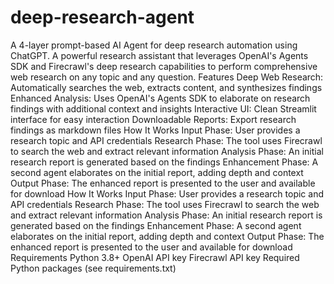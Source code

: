 # deep-research-agent
A 4-layer prompt-based AI Agent for deep research automation using ChatGPT.
A powerful research assistant that leverages OpenAI's Agents SDK and Firecrawl's deep research capabilities to perform comprehensive web research on any topic and any question.
Features
Deep Web Research: Automatically searches the web, extracts content, and synthesizes findings
Enhanced Analysis: Uses OpenAI's Agents SDK to elaborate on research findings with additional context and insights
Interactive UI: Clean Streamlit interface for easy interaction
Downloadable Reports: Export research findings as markdown files
How It Works
Input Phase: User provides a research topic and API credentials
Research Phase: The tool uses Firecrawl to search the web and extract relevant information
Analysis Phase: An initial research report is generated based on the findings
Enhancement Phase: A second agent elaborates on the initial report, adding depth and context
Output Phase: The enhanced report is presented to the user and available for download
How It Works
Input Phase: User provides a research topic and API credentials
Research Phase: The tool uses Firecrawl to search the web and extract relevant information
Analysis Phase: An initial research report is generated based on the findings
Enhancement Phase: A second agent elaborates on the initial report, adding depth and context
Output Phase: The enhanced report is presented to the user and available for download
Requirements
Python 3.8+
OpenAI API key
Firecrawl API key
Required Python packages (see requirements.txt)

